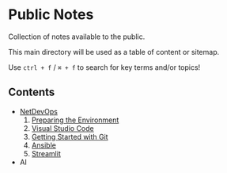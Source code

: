 <!-- omit from toc -->
# Public Notes

Collection of notes available to the public.

This main directory will be used as a table of content or sitemap.

Use `ctrl + f` / `⌘ + f` to search for key terms and/or topics!

<!-- omit from toc -->
## Contents

- [NetDevOps](pages/netdevops.md)
  1. [Preparing the Environment](pages/env-prep.md)
  2. [Visual Studio Code](pages/vscode.md)
  3. [Getting Started with Git](pages/git.md)
  4. [Ansible](pages/pansible.md)
  5. [Streamlit](pages/streamlit.md)
- AI
